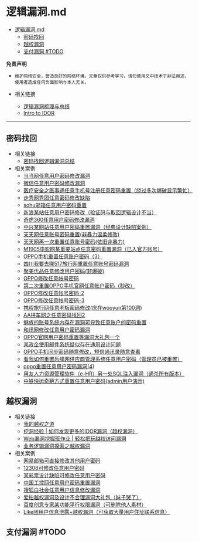 # 逻辑漏洞.md

- [逻辑漏洞.md](#逻辑漏洞md)
  - [密码找回](#密码找回)
  - [越权漏洞](#越权漏洞)
  - [支付漏洞 #TODO](#支付漏洞-todo)

**免责声明**

- `维护网络安全，营造良好的网络环境，文章仅供参考学习，请勿使用文中技术于非法用途，使用者造成任何负面影响与本人无关。`

- 相关链接
  - [逻辑漏洞梳理与总结](https://www.freebuf.com/vuls/281141.html)
  - [Intro to IDOR](https://vickieli.medium.com/intro-to-idor-9048453a3e5d)

---

## 密码找回

- 相关链接
  - [密码找回逻辑漏洞总结](https://wooyun.kieran.top/#!/drops/494.%E5%AF%86%E7%A0%81%E6%89%BE%E5%9B%9E%E9%80%BB%E8%BE%91%E6%BC%8F%E6%B4%9E%E6%80%BB%E7%BB%93)
- 相关案例
  - [当当网任意用户密码修改漏洞](http://wy.zone.ci/bug_detail.php?wybug_id=wooyun-2012-011833)
  - [微信任意用户密码修改漏洞](https://wy.zone.ci/bug_detail.php?wybug_id=wooyun-2012-011720)
  - [医疗安全之医事通任意手机号注册任意密码重置（绕过多次爆破显示繁忙）](https://wy.zone.ci/bug_detail.php?wybug_id=wooyun-2016-0216112)
  - [走秀网秀团任意密码修改缺陷](https://wy.zone.ci/bug_detail.php?wybug_id=wooyun-2012-05630)  
  - [sohu邮箱任意用户密码重置](https://wy.zone.ci/bug_detail.php?wybug_id=wooyun-2012-04728)
  - [新浪某站任意用户密码修改（验证码与取回逻辑设计不当）](https://wy.zone.ci/bug_detail.php?wybug_id=wooyun-2014-085124)
  - [奇虎360任意用户密码修改漏洞](https://wy.zone.ci/bug_detail.php?wybug_id=wooyun-2012-08333)
  - [中兴某网站任意用户密码重置漏洞（经典设计缺陷案例）](https://wy.zone.ci/bug_detail.php?wybug_id=wooyun-2015-090226)
  - [天天网任意账号密码重置(非暴力温柔修改)](https://wy.zone.ci/bug_detail.php?wybug_id=wooyun-2015-094242)
  - [天天网再一次重置任意账号密码(依旧非暴力)](https://wy.zone.ci/bug_detail.php?wybug_id=wooyun-2015-095729)
  - [M1905电影网某重要站点任意密码重置漏洞（已入官方账号）](https://wy.zone.ci/bug_detail.php?wybug_id=wooyun-2016-0225958)
  - [OPPO手机重置任意账户密码（3）](https://wy.zone.ci/bug_detail.php?wybug_id=wooyun-2014-053349)
  - [四川我要去哪517旅行网重置任意账号密码漏洞](https://wy.zone.ci/bug_detail.php?wybug_id=wooyun-2014-082582)
  - [聚美优品任意修改用户密码(非爆破)](https://wy.zone.ci/bug_detail.php?wybug_id=wooyun-2014-085843)
  - [OPPO修改任意帐号密码](https://wy.zone.ci/bug_detail.php?wybug_id=wooyun-2013-020032)
  - [第二次重置OPPO手机官网任意账户密码（秒改）](https://wy.zone.ci/bug_detail.php?wybug_id=wooyun-2014-053079)
  - [OPPO修改任意帐号密码-2](https://wy.zone.ci/bug_detail.php?wybug_id=wooyun-2013-020425)
  - [OPPO修改任意帐号密码-3](https://wy.zone.ci/bug_detail.php?wybug_id=wooyun-2013-020532)
  - [携程旅行网任意老板密码修改(庆在wooyun第100洞)](https://wy.zone.ci/bug_detail.php?wybug_id=wooyun-2013-018263)
  - [AA拼车网之任意密码找回2](https://wy.zone.ci/bug_detail.php?wybug_id=wooyun-2014-080278)
  - [魅族的账号系统内存在漏洞可导致任意账户的密码重置](https://wy.zone.ci/bug_detail.php?wybug_id=wooyun-2014-078208)
  - [和讯网修改任意用户密码漏洞](https://wy.zone.ci/bug_detail.php?wybug_id=wooyun-2015-091216)
  - [OPPO官网用户密码重置等漏洞大礼包一个](https://wy.zone.ci/bug_detail.php?wybug_id=wooyun-2013-019649)
  - [某政企使用邮件系统疑似存在通用设计问题](https://wy.zone.ci/bug_detail.php?wybug_id=wooyun-2014-088927)
  - [OPPO手机同步密码随意修改，短信通讯录随意查看](https://wy.zone.ci/bug_detail.php?wybug_id=wooyun-2013-042404)
  - [看我如何重置乐峰网供应商管理系统任意用户密码（管理员已被重置）](https://wy.zone.ci/bug_detail.php?wybug_id=wooyun-2014-083035)
  - [oppo重置任意用户密码漏洞(4)](https://wy.zone.ci/bug_detail.php?wybug_id=wooyun-2014-069987)
  - [用友人力资源管理软件（e-HR）另一处SQL注入漏洞（通杀所有版本）](https://wy.zone.ci/bug_detail.php?wybug_id=wooyun-2014-068060)
  - [中铁快运奇葩方式重置任意用户密码(admin用户演示)](https://wy.zone.ci/bug_detail.php?wybug_id=wooyun-2014-088708)

## 越权漏洞

- 相关链接
  - [我的越权之道](https://wooyun.kieran.top/#!/drops/107.%E6%88%91%E7%9A%84%E8%B6%8A%E6%9D%83%E4%B9%8B%E9%81%93)
  - [挖洞经验 | 如何发现更多的IDOR漏洞（越权漏洞）](https://www.freebuf.com/vuls/223500.html)
  - [Web漏洞挖掘班作业 | 轻松把玩越权访问漏洞](https://cloud.tencent.com/developer/article/1973427)
  - [业务逻辑漏洞探索之越权漏洞](https://www.freebuf.com/sectool/188068.html)
- 相关案例
  - [网易邮箱可直接修改其他用户密码](https://wy.zone.ci/bug_detail.php?wybug_id=wooyun-2012-08307)
  - [12308可修改任意用户密码](https://wy.zone.ci/bug_detail.php?wybug_id=wooyun-2014-081467)
  - [某彩票设计缺陷可修改任意用户密码](https://wy.zone.ci/bug_detail.php?wybug_id=wooyun-2015-092319)
  - [中国工控网任意用户密码重置漏洞](https://wy.zone.ci/bug_detail.php?wybug_id=wooyun-2014-086726)
  - [搜狐白社会任意用户信息修改漏洞](https://wy.zone.ci/bug_detail.php?wybug_id=wooyun-2013-036411)
  - [爱拍越权漏洞及设计不合理漏洞大礼包（妹子哭了）](https://wy.zone.ci/bug_detail.php?wybug_id=wooyun-2013-033542)
  - [百度创意专家某功能平行权限漏洞（可删除他人素材）](https://wy.zone.ci/bug_detail.php?wybug_id=wooyun-2013-039358)
  - [Like团用户信息泄露+越权漏洞（可获取大量用户住址联系信息）](https://wy.zone.ci/bug_detail.php?wybug_id=wooyun-2013-033748)

## 支付漏洞 #TODO
